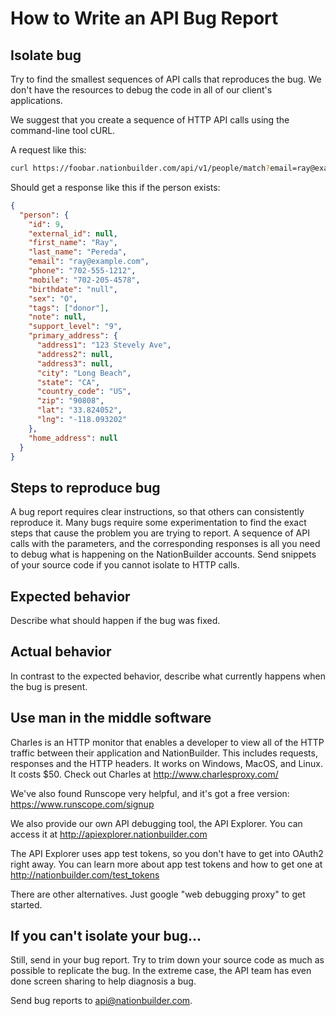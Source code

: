 # How to Write an API Bug Report

## Isolate bug

Try to find the smallest sequences of API calls that reproduces the bug. We
don't have the resources to debug the code in all of our client's applications.

We suggest that you create a sequence of HTTP API calls using the command-line
tool cURL.

A request like this:

```bash
curl https://foobar.nationbuilder.com/api/v1/people/match?email=ray@example.com&access_token=...
```

Should get a response like this if the person exists:

```json
{
  "person": {
    "id": 9,
    "external_id": null,
    "first_name": "Ray",
    "last_name": "Pereda",
    "email": "ray@example.com",
    "phone": "702-555-1212",
    "mobile": "702-205-4578",
    "birthdate": "null",
    "sex": "O",
    "tags": ["donor"],
    "note": null,
    "support_level": "9",
    "primary_address": {
      "address1": "123 Stevely Ave",
      "address2": null,
      "address3": null,
      "city": "Long Beach",
      "state": "CA",
      "country_code": "US",
      "zip": "90808",
      "lat": "33.824052",
      "lng": "-118.093202"
    },
    "home_address": null
  }
}
```
## Steps to reproduce bug

A bug report requires clear instructions, so that others can consistently
reproduce it. Many bugs require some experimentation to find the exact
steps that cause the problem you are trying to report. A sequence of API calls
with the parameters, and the corresponding responses is all you need to debug
what is happening on the NationBuilder accounts. Send snippets of your source
code if you cannot isolate to HTTP calls.

## Expected behavior

Describe what should happen if the bug was fixed.

## Actual behavior

In contrast to the expected behavior, describe what currently happens when the bug is present.

## Use man in the middle software

Charles is an HTTP monitor that enables a developer to view all of the HTTP
traffic between their application and NationBuilder. This includes requests,
responses and the HTTP headers. It works on Windows, MacOS, and Linux. It costs
$50. Check out Charles at http://www.charlesproxy.com/

We've also found Runscope very helpful, and it's got a free version: https://www.runscope.com/signup

We also provide our own API debugging tool, the API Explorer. You can access it at http://apiexplorer.nationbuilder.com

The API Explorer uses app test tokens, so you don't have to get into OAuth2 right away. You can learn more about app test tokens and how to get one at http://nationbuilder.com/test_tokens

There are other alternatives. Just google "web debugging proxy" to get started.

## If you can't isolate your bug...

Still, send in your bug report. Try to trim down your source code as much as
possible to replicate the bug. In the extreme case, the API team has even
done screen sharing to help diagnosis a bug.

Send bug reports to api@nationbuilder.com.
